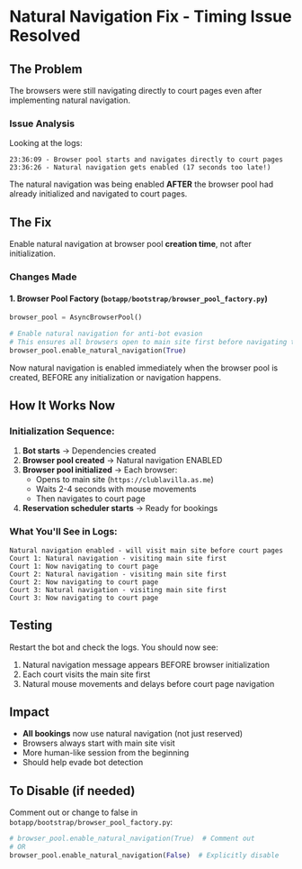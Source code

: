 # Natural Navigation Fix - Timing Issue Resolved

## The Problem
The browsers were still navigating directly to court pages even after implementing natural navigation.

### Issue Analysis
Looking at the logs:
```
23:36:09 - Browser pool starts and navigates directly to court pages
23:36:26 - Natural navigation gets enabled (17 seconds too late!)
```

The natural navigation was being enabled **AFTER** the browser pool had already initialized and navigated to court pages.

## The Fix
Enable natural navigation at browser pool **creation time**, not after initialization.

### Changes Made

#### 1. Browser Pool Factory (`botapp/bootstrap/browser_pool_factory.py`)
```python
browser_pool = AsyncBrowserPool()

# Enable natural navigation for anti-bot evasion
# This ensures all browsers open to main site first before navigating to court pages
browser_pool.enable_natural_navigation(True)
```

Now natural navigation is enabled immediately when the browser pool is created, BEFORE any initialization or navigation happens.

## How It Works Now

### Initialization Sequence:
1. **Bot starts** → Dependencies created
2. **Browser pool created** → Natural navigation ENABLED
3. **Browser pool initialized** → Each browser:
   - Opens to main site (`https://clublavilla.as.me`)
   - Waits 2-4 seconds with mouse movements
   - Then navigates to court page
4. **Reservation scheduler starts** → Ready for bookings

### What You'll See in Logs:
```
Natural navigation enabled - will visit main site before court pages
Court 1: Natural navigation - visiting main site first
Court 1: Now navigating to court page
Court 2: Natural navigation - visiting main site first
Court 2: Now navigating to court page
Court 3: Natural navigation - visiting main site first
Court 3: Now navigating to court page
```

## Testing
Restart the bot and check the logs. You should now see:
1. Natural navigation message appears BEFORE browser initialization
2. Each court visits the main site first
3. Natural mouse movements and delays before court page navigation

## Impact
- **All bookings** now use natural navigation (not just reserved)
- Browsers always start with main site visit
- More human-like session from the beginning
- Should help evade bot detection

## To Disable (if needed)
Comment out or change to false in `botapp/bootstrap/browser_pool_factory.py`:
```python
# browser_pool.enable_natural_navigation(True)  # Comment out
# OR
browser_pool.enable_natural_navigation(False)  # Explicitly disable
```
